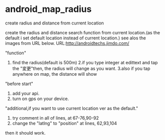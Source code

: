 # android_map_radius
create radius and distance from current location 

create the radius and distance search function from current location.(as the default i set default location instead of current location.)
see alos the images from URL below.
URL:http://androidtechs.jimdo.com/

"function"
1. find the radius(default is 500m)
2.if you type integer at edittext and tap the "変更"then, the radius will change as you want.
3.also if you tap anywhere on map, the distance will show

"before start"
1. add your api.
2. turn on gps on your device.

"additional,if you want to use current location ver as the default."
1. try comment in all of lines, at 67-76,90-92
2. change the "latlng" to "position" at lines, 62,93,104

then it should work.

